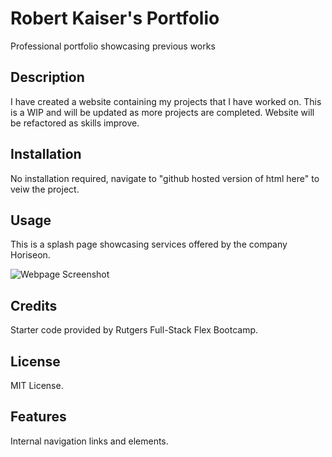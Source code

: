 # Robert Kaiser's Portfolio
Professional portfolio showcasing previous works

## Description

I have created a website containing my projects that I have worked on. This is a WIP and will be updated as more projects are completed. Website will be refactored as skills improve.

## Installation

No installation required, navigate to "github hosted version of html here" to veiw the project.

## Usage

This is a splash page showcasing services offered by the company Horiseon.

![Webpage Screenshot](/Assets/Images/)

## Credits

Starter code provided by Rutgers Full-Stack Flex Bootcamp.

## License

MIT License.

## Features

Internal navigation links and elements.
